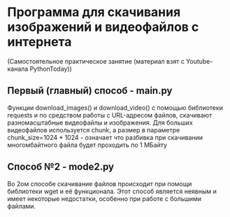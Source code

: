 # Программа для скачивания изображений и видеофайлов с интернета
(Самостоятельное практическое занятие (материал взят с Youtube-канала PythonToday))

## Первый (главный) способ - main.py
Функции download_images() и download_video() с помощью библиотеки requests и по средством работы с URL-адресом файлов, скачивают разномасштабные видеофайлы и изображения. Для больших видеофайлов используется chunk, а размер в параметре chunk_size=1024 * 1024 - означает что разбивка при скачивании многомбайтного файла будет проходить по 1 МБайту

## Способ №2 - mode2.py
Во 2ом способе скачивание файлов происходит при помощи библиотеки wget и её функционала. Этот способ является неявным и имеет некоторые недостатки, особенно при работе с большими файлами.
